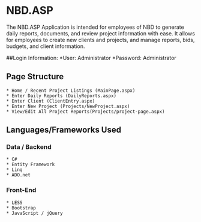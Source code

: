 # NBD.ASP
The NBD.ASP Application is intended for employees of NBD to generate daily reports, documents, and review project information with ease. It allows for employees to create new clients and projects, and manage reports, bids, budgets, and client information. 

##Login Information:
	*User: Administrator
	*Password: Administrator

## Page Structure
	* Home / Recent Project Listings (MainPage.aspx)
	* Enter Daily Reports (DailyReports.aspx)
	* Enter Client (ClientEntry.aspx)
	* Enter New Project (Projects/NewProject.aspx)
	* View/Edit All Project Reports(Projects/project-page.aspx)
	
## Languages/Frameworks Used

### Data / Backend
	* C#
	* Entity Framework
	* Linq
	* ADO.net

### Front-End
	* LESS
	* Bootstrap
	* JavaScript / jQuery

